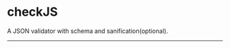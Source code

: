 # checkJS
A JSON validator with schema and sanification(optional).
_______________________________________________________________________________
